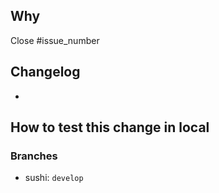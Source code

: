## Why
Close #issue_number

## Changelog
-

## How to test this change in local
<!-- As detailed as possible -->
<!-- Eg: Run yarn command:run sync-dynamodb-to-es -t AGGREGATION_BILLS in Iggre... -->

### Branches
- sushi: `develop`
<!-- - : `develop` -->
